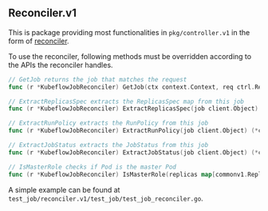 ## Reconciler.v1

This is package providing most functionalities in `pkg/controller.v1` in the form of [reconciler](https://book.kubebuilder.io/cronjob-tutorial/controller-overview.html).

To use the reconciler, following methods must be overridden according to the APIs the reconciler handles.

```go
// GetJob returns the job that matches the request
func (r *KubeflowJobReconciler) GetJob(ctx context.Context, req ctrl.Request) (client.Object, error)

// ExtractReplicasSpec extracts the ReplicasSpec map from this job
func (r *KubeflowJobReconciler) ExtractReplicasSpec(job client.Object) (map[commonv1.ReplicaType]*commonv1.ReplicaSpec, error)

// ExtractRunPolicy extracts the RunPolicy from this job
func (r *KubeflowJobReconciler) ExtractRunPolicy(job client.Object) (*commonv1.RunPolicy, error)

// ExtractJobStatus extracts the JobStatus from this job
func (r *KubeflowJobReconciler) ExtractJobStatus(job client.Object) (*commonv1.JobStatus, error)

// IsMasterRole checks if Pod is the master Pod
func (r *KubeflowJobReconciler) IsMasterRole(replicas map[commonv1.ReplicaType]*commonv1.ReplicaSpec, rtype commonv1.ReplicaType, index int) bool
```

A simple example can be found at `test_job/reconciler.v1/test_job/test_job_reconciler.go`.